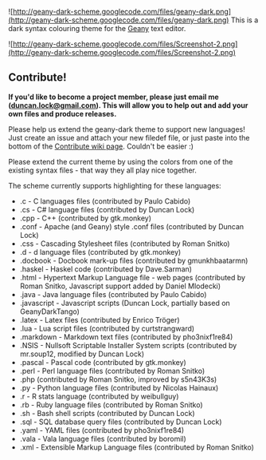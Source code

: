 ![http://geany-dark-scheme.googlecode.com/files/geany-dark.png](http://geany-dark-scheme.googlecode.com/files/geany-dark.png) This is a dark syntax colouring theme for the [Geany](http://www.geany.org/) text editor.

![http://geany-dark-scheme.googlecode.com/files/Screenshot-2.png](http://geany-dark-scheme.googlecode.com/files/Screenshot-2.png)

## Contribute! ##
**If you'd like to become a project member, please just email me (duncan.lock@gmail.com). This will allow you to help out and add your own files and produce releases.**

Please help us extend the geany-dark theme to support new languages! Just create an issue and attach your new filedef file, or just paste into the bottom of the [Contribute wiki page](http://code.google.com/p/geany-dark-scheme/wiki/Contribute). Couldn't be easier :)

Please extend the current theme by using the colors from one of the existing syntax files - that way they all play nice together.

The scheme currently supports highlighting for these languages:

  * .c - C languages files (contributed by Paulo Cabido)
  * .cs - C# language files (contributed by Duncan Lock)
  * .cpp - C++ (contributed by gtk.monkey)
  * .conf - Apache (and Geany) style .conf files (contributed by Duncan Lock)
  * .css - Cascading Stylesheet files (contributed by Roman Snitko)
  * .d - d language files (contributed by gtk.monkey)
  * .docbook - Docbook mark-up files (contributed by gmunkhbaatarmn)
  * .haskel - Haskel code (contributed by Dave.Sarman)
  * .html - Hypertext Markup Language file - web pages  (contributed by Roman Snitko, Javascript support added by Daniel Mlodecki)
  * .java - Java language files (contributed by Paulo Cabido)
  * .javascript - Javascript scripts (Duncan Lock, partially based on GeanyDarkTango)
  * .latex - Latex files (contributed by Enrico Tröger)
  * .lua - Lua script files (contributed by curtstrangward)
  * .markdown - Markdown text files (contributed by pho3nixf1re84)
  * .NSIS - Nullsoft Scriptable Installer System scripts (contributed by mr.soup12, modified by Duncan Lock)
  * .pascal - Pascal code (contributed by gtk.monkey)
  * .perl - Perl language files (contributed by Roman Snitko)
  * .php (contributed by Roman Snitko, improved by s5n43K3s)
  * .py - Python language files (contributed by Nicolas Hainaux)
  * .r - R stats language (contributed by weibullguy)
  * .rb - Ruby language files (contributed by Roman Snitko)
  * .sh - Bash shell scripts (contributed by Duncan Lock)
  * .sql - SQL database query files (contributed by Duncan Lock)
  * .yaml - YAML files (contributed by pho3nixf1re84)
  * .vala - Vala language files (contributed by boromil)
  * .xml - Extensible Markup Language files (contributed by Roman Snitko)
